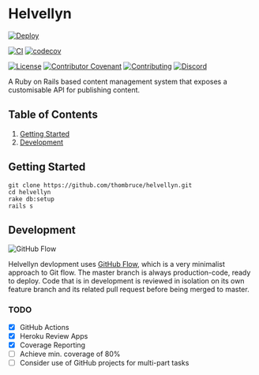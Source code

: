 # Helvellyn

[![Deploy](https://www.herokucdn.com/deploy/button.svg)](https://heroku.com/deploy)

[![CI](https://github.com/thombruce/helvellyn/workflows/CI/badge.svg)](https://github.com/thombruce/helvellyn/actions)
[![codecov](https://codecov.io/gh/thombruce/helvellyn/branch/master/graph/badge.svg)](https://codecov.io/gh/thombruce/helvellyn)

[![License](https://img.shields.io/badge/license-MIT-green.svg)](LICENSE)
[![Contributor Covenant](https://img.shields.io/badge/Contributor%20Covenant-v2.0%20adopted-ff69b4.svg)](CODE_OF_CONDUCT.md)
[![Contributing](https://img.shields.io/badge/contributions-welcome-blue.svg)](CONTRIBUTING.md)
[![Discord](https://img.shields.io/discord/697123984231366716?color=7289da&label=chat&logo=discord)](https://discord.gg/JDSh5dQ)

A Ruby on Rails based content management system that exposes a customisable API for publishing content.

## Table of Contents

1. [Getting Started](#getting-started)
2. [Development](#development)

## Getting Started

```shell
git clone https://github.com/thombruce/helvellyn.git
cd helvellyn
rake db:setup
rails s
```

## Development

![GitHub Flow](https://i.imgur.com/zE06Jon.png)

Helvellyn devlopment uses [GitHub Flow](https://guides.github.com/introduction/flow/), which is a very minimalist approach to Git flow. The master branch is always production-code, ready to deploy. Code that is in development is reviewed in isolation on its own feature branch and its related pull request before being merged to master.

### TODO

- [x] GitHub Actions
- [x] Heroku Review Apps
- [x] Coverage Reporting
- [ ] Achieve min. coverage of 80%
- [ ] Consider use of GitHub projects for multi-part tasks
